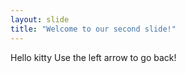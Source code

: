 ```yaml
---
layout: slide
title: "Welcome to our second slide!"
---
```

Hello kitty
Use the left arrow to go back!
